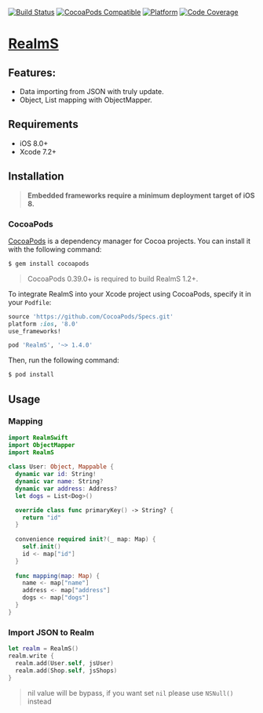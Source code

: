 [![Build Status](https://travis-ci.org/zendobk/RealmS.svg?branch=master)](https://travis-ci.org/zendobk/RealmS)
[![CocoaPods Compatible](https://img.shields.io/cocoapods/v/RealmS.svg)](https://img.shields.io/cocoapods/v/RealmS.svg)
[![Platform](https://img.shields.io/cocoapods/p/RealmS.svg?style=flat)](http://cocoadocs.org/docsets/RealmS)
[![Code Coverage](http://codecov.io/github/zendobk/realms/coverage.svg?branch=master)](http://codecov.io/github/zendobk/realms?branch=master)

[RealmS](https://github.com/zendobk/RealmS)
============

## Features:
- Data importing from JSON with truly update.
- Object, List mapping with ObjectMapper.

## Requirements

 - iOS 8.0+
 - Xcode 7.2+

## Installation
 
 > **Embedded frameworks require a minimum deployment target of iOS 8.**

### CocoaPods
 
[CocoaPods](http://cocoapods.org) is a dependency manager for Cocoa projects. You can install it with the following command:
 
```bash
$ gem install cocoapods
 ```
 
> CocoaPods 0.39.0+ is required to build RealmS 1.2+.
 
To integrate RealmS into your Xcode project using CocoaPods, specify it in your `Podfile`:
 
```ruby
source 'https://github.com/CocoaPods/Specs.git'
platform :ios, '8.0'
use_frameworks!

pod 'RealmS', '~> 1.4.0'
```
 
Then, run the following command:
 
```bash
$ pod install
```

## Usage

### Mapping
```swift
import RealmSwift
import ObjectMapper
import RealmS
 
class User: Object, Mappable {
  dynamic var id: String!
  dynamic var name: String?
  dynamic var address: Address?
  let dogs = List<Dog>()

  override class func primaryKey() -> String? {
    return "id"
  }
  
  convenience required init?(_ map: Map) {
    self.init()
    id <- map["id"]
  }
 
  func mapping(map: Map) {
    name <- map["name"]
    address <- map["address"]
    dogs <- map["dogs"]
  }
}
```
### Import JSON to Realm
```swift
let realm = RealmS()
realm.write {
  realm.add(User.self, jsUser)
  realm.add(Shop.self, jsShops)
}
```

> nil value will be bypass, if you want set `nil` please use `NSNull()` instead

